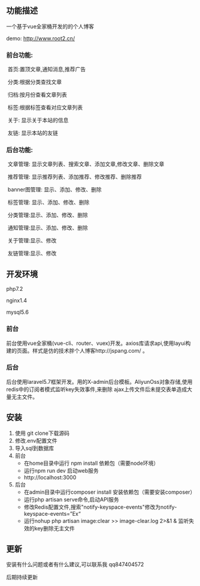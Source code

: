 

## 功能描述

一个基于vue全家桶开发的的个人博客

demo: http://www.root2.cn/

### 前台功能:

​	首页:置顶文章,通知消息,推荐广告

​	分类:根据分类查找文章

​	归档:按月份查看文章列表

​	标签:根据标签查看对应文章列表

​	关于: 显示关于本站的信息

​	友链: 显示本站的友链

### 后台功能:

​	文章管理:  显示文章列表、搜索文章、添加文章,修改文章、删除文章

​	推荐管理: 显示推荐列表、添加推荐、修改推荐、删除推荐

​	banner图管理: 显示、添加、修改、删除

​	标签管理: 显示、添加、修改、删除

​	分类管理:显示、添加、修改、删除

​	通知管理:显示、添加、修改、删除

​	关于管理:显示、修改

​	友链管理:显示、修改

## 开发环境

php7.2

nginx1.4

mysql5.6

### 前台

​	前台使用vue全家桶(vue-cli、router、vuex)开发。axios库请求api,使用layui构建的页面。样式是仿的技术胖个人博客http://jspang.com/ 。

### 后台

​	后台使用laravel5.7框架开发。用的X-admin后台模板。AliyunOss对象存储,使用redis中的订阅者模式监听key失效事件,来删除 ajax上传文件后未提交表单造成大量无主文件。



## 安装

1. 使用 git clone下载源码
2. 修改.env配置文件
3. 导入sql到数据库
4. 前台
   - 在home目录中运行 npm install 依赖包（需要node环境）
   - 运行npm run dev 启动web服务
   - http://localhost:3000
5. 后台
   - 在admin目录中运行composer install 安装依赖包（需要安装composer）
   - 运行php artisan serve命令,启动API服务
   - 修改Redis配置文件,搜索"notify-keyspace-events"修改为notify-keyspace-events=”Ex“
   - 运行nohup php artisan image:clear >> image-clear.log 2>&1 & 监听失效的key删除无主文件

## 更新

安装有什么问题或者有什么建议,可以联系我 qq847404572

后期持续更新



​	

​	

​	
